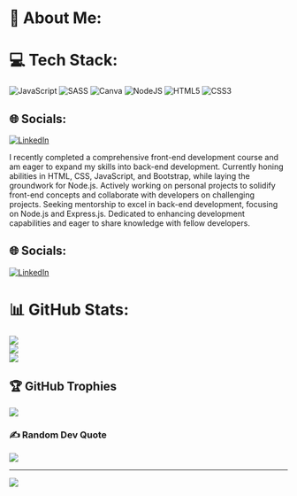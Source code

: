 # 💫 About Me:
# 💻 Tech Stack:
![JavaScript](https://img.shields.io/badge/javascript-%23323330.svg?style=for-the-badge&logo=javascript&logoColor=%23F7DF1E) ![SASS](https://img.shields.io/badge/SASS-hotpink.svg?style=for-the-badge&logo=SASS&logoColor=white) ![Canva](https://img.shields.io/badge/Canva-%2300C4CC.svg?style=for-the-badge&logo=Canva&logoColor=white) ![NodeJS](https://img.shields.io/badge/node.js-6DA55F?style=for-the-badge&logo=node.js&logoColor=white) ![HTML5](https://img.shields.io/badge/html5-%23E34F26.svg?style=for-the-badge&logo=html5&logoColor=white) ![CSS3](https://img.shields.io/badge/css3-%231572B6.svg?style=for-the-badge&logo=css3&logoColor=white)

## 🌐 Socials:
[![LinkedIn](https://img.shields.io/badge/LinkedIn-%230077B5.svg?logo=linkedin&logoColor=white)](https://linkedin.com/in/https://www.linkedin.com/in/cotea-anamaria/) 

I recently completed a comprehensive front-end development course and am eager to expand my skills into back-end development. Currently honing abilities in HTML, CSS, JavaScript, and Bootstrap, while laying the groundwork for Node.js. Actively working on personal projects to solidify front-end concepts and collaborate with developers on challenging projects. Seeking mentorship to excel in back-end development, focusing on Node.js and Express.js. Dedicated to enhancing development capabilities and eager to share knowledge with fellow developers.


## 🌐 Socials:
[![LinkedIn](https://img.shields.io/badge/LinkedIn-%230077B5.svg?logo=linkedin&logoColor=white)](https://linkedin.com/in/https://www.linkedin.com/in/cotea-anamaria/) 


# 📊 GitHub Stats:
![](https://github-readme-stats.vercel.app/api?username=CoteaAnamaria&theme=bear&hide_border=false&include_all_commits=false&count_private=true)<br/>
![](https://github-readme-streak-stats.herokuapp.com/?user=CoteaAnamaria&theme=bear&hide_border=false)<br/>
![](https://github-readme-stats.vercel.app/api/top-langs/?username=CoteaAnamaria&theme=bear&hide_border=false&include_all_commits=false&count_private=true&layout=compact)

## 🏆 GitHub Trophies
![](https://github-profile-trophy.vercel.app/?username=CoteaAnamaria&theme=radical&no-frame=false&no-bg=true&margin-w=4)

### ✍️ Random Dev Quote
![](https://quotes-github-readme.vercel.app/api?type=horizontal&theme=radical)

---
[![](https://visitcount.itsvg.in/api?id=CoteaAnamaria&icon=0&color=0)](https://visitcount.itsvg.in)

<!-- Proudly created with GPRM ( https://gprm.itsvg.in ) -->
